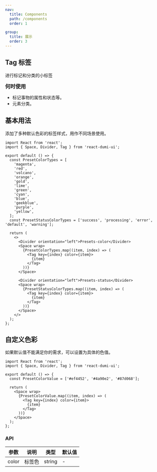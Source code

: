 ```yaml
---
nav:
  title: Components
  path: /components
  order: 1

group:
  title: 展示
  order: 3
---
```


## Tag 标签

进行标记和分类的小标签

<big>**何时使用**</big>

- 标记事物的属性和状态等。
- 元素分类。

## 基本用法

添加了多种默认色彩的标签样式，用作不同场景使用。

```tsx
import React from 'react';
import { Space, Divider, Tag } from 'react-dumi-ui';

export default () => {
  const PresetColorTypes = [
    'magenta',
    'red',
    'volcano',
    'orange',
    'gold',
    'lime',
    'green',
    'cyan',
    'blue',
    'geekblue',
    'purple',
    'yellow',
  ];
  const PresetStatusColorTypes = ['success', 'processing', 'error', 'default', 'warning'];

  return (
    <>
      <Divider orientation="left">Presets-color</Divider>
      <Space wrap>
        {PresetColorTypes.map((item, index) => (
          <Tag key={index} color={item}>
            {item}
          </Tag>
        ))}
      </Space>

      <Divider orientation="left">Presets-status</Divider>
      <Space wrap>
        {PresetStatusColorTypes.map((item, index) => (
          <Tag key={index} color={item}>
            {item}
          </Tag>
        ))}
      </Space>
    </>
  );
};
```

## 自定义色彩

如果默认值不能满足你的需求，可以设置为具体的色值。

```tsx
import React from 'react';
import { Space, Divider, Tag } from 'react-dumi-ui';

export default () => {
  const PresetColorValue = ['#ef4452', '#4a90e2', '#87d068'];

  return (
    <Space wrap>
      {PresetColorValue.map((item, index) => (
        <Tag key={index} color={item}>
          {item}
        </Tag>
      ))}
    </Space>
  );
};
```

### API

| 参数  | 说明   | 类型   | 默认值 |
| ----- | ------ | ------ | ------ |
| color | 标签色 | string | -      |
